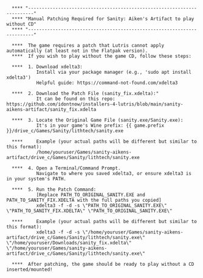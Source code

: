       **** "------------------------------------------------------------------------"
      **** "Manual Patching Required for Sanity: Aiken's Artifact to play without CD"
      **** "------------------------------------------------------------------------"
      
      ****  The game requires a patch that Lutris cannot apply automatically (at least not in the Flatpak version).
      ****  If you wish to play without the game CD, follow these steps:

      ****  1. Download xdelta3:
               Install via your package manager (e.g., 'sudo apt install xdelta3')
               Helpful guide: https://command-not-found.com/xdelta3

      ****  2. Download the Patch File (sanity_fix.xdelta):"
               It can be found on this repo: https://github.com/idontnow/installers-4-lutris/blob/main/sanity-aikens-artifact/sanity_fix.xdelta

      ****  3. Locate the Original Game File (sanity.exe/Sanity.exe):
               It's in your game's Wine prefix: {{ game.prefix }}/drive_c/Games/Sanity/lithtech/sanity.exe

      ****     Example (your actual paths will be different but similar to this format):
               /home/youruser/Games/sanity-aikens-artifact/drive_c/Games/Sanity/lithtech/sanity.exe

      ****  4. Open a Terminal/Command Prompt.
               Navigate to where you saved xdelta3, or ensure xdelta3 is in your system's PATH.

      ****  5. Run the Patch Command:
               [Replace PATH_TO_ORIGINAL_SANITY.EXE and PATH_TO_SANITY_FIX.XDELTA with the full paths you copied]
               xdelta3 -f -d -s \"PATH_TO_ORIGINAL_SANITY.EXE\" \"PATH_TO_SANITY_FIX.XDELTA\" \"PATH_TO_ORIGINAL_SANITY.EXE\"

      ****     Example (your actual paths will be different but similar to this format):
               xdelta3 -f -d -s \"/home/youruser/Games/sanity-aikens-artifact/drive_c/Games/Sanity/lithtech/sanity.exe\" \"/home/youruser/Downloads/sanity_fix.xdelta\" \"/home/youruser/Games/sanity-aikens-artifact/drive_c/Games/Sanity/lithtech/sanity.exe\"

      ****  After patching, the game should be ready to play without a CD inserted/mounted!
